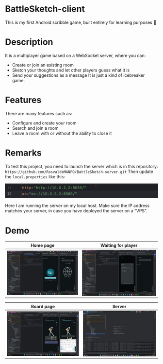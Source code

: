 # BattleSketch-client
This is my first Android scribble game, built entirely for learning purposes 🙂

# Description
It is a multiplayer game based on a WebSocket server, where you can:
- Create or join an existing room
- Sketch your thoughts and let other players guess what it is
- Send your suggestions as a message
  It is just a kind of icebreaker game.

# Features
There are many features such as:
- Configure and create your room
- Search and join a room
- Leave a room with or without the ability to close it

# Remarks
To test this project, you need to launch the server which is in this repository: `https://github.com/RosvaldeMANFO/BattleSketch-server.git`
Then update the `local.properties` like this:

![local.properties](./screenshot/properties.png)

Here I am running the server on my local host. Make sure the IP address matches your server, in case you have deployed the server on a “VPS”.

# Demo
| Home page                                | Waiting for player                       |
|------------------------------------------|------------------------------------------|
| ![Client 1](./screenshot/client-1.png)   | ![Client 2](./screenshot/client-2.png)   |

| Board page                             | Server                             |
|----------------------------------------|------------------------------------|                                        
| ![Client 3](./screenshot/client-3.png) | ![Server](./screenshot/server.png) |


